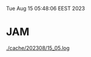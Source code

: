 Tue Aug 15 05:48:06 EEST 2023
# JAM
<a href='./cache/202308/15_05.log'>./cache/202308/15_05.log</a>
